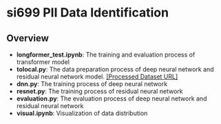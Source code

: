 # si699 PII Data Identification
## Overview
* **longformer_test.ipynb**: The training and evaluation process of transformer model
* **tolocal.py**: The data preparation process of deep neural network and residual neural network model. [\[Processed Dataset URL\]](https://drive.google.com/file/d/1-OkBT4lfX5HxKs9xh8xMGJruiloUNPlk/view?usp=drive_link)
* **dnn.py**: The training process of deep neural network
* **resnet.py**: The training process of residual neural network
* **evaluation.py**: The evaluation process of deep neural network and residual neural network
* **visual.ipynb**: Visualization of data distribution
